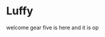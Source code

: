 # Luffy
welcome
gear five is here and it is op 
 
 
   
  
       
                         
                         
                                     
                                                        
                               
                                  
                   
           
     
 
